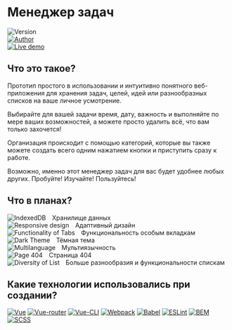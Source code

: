 # Менеджер задач
 
![Version](https://flat.badgen.net/badge/icon/Версия:%200.5.0?label&color=blue)  
[![Author](https://flat.badgen.net/badge/icon/Автор:%20Максим%20Любимов?label&color=blue)](https://github.com/mlyubimov)  
[![Live demo](https://flat.badgen.net/badge/icon/Live%20demo?label&color=4cc61e)](https://mlyubimov.github.io/task-manager/)

## Что это такое?

Прототип простого в использовании и интуитивно понятного веб-приложения для хранения задач, целей, идей или разнообразных списков на ваше личное усмотрение.

Выбирайте для вашей задачи время, дату, важность и выполняйте по мере ваших возможностей, а можете просто удалить всё, что вам только захочется!

Организация происходит с помощью категорий, которые вы также можете создать всего одним нажатием кнопки и приступить сразу к работе.

Возможно, именно этот менеджер задач для вас будет удобнее любых других. Пробуйте! Изучайте! Пользуйтесь! 

## Что в планах?

![IndexedDB](https://flat.badgen.net/badge/STATUS/SUCCESS/4cc61e)&emsp;Хранилище данных  
![Responsive design](https://flat.badgen.net/badge/STATUS/IN%20WORKING/8b35da)&emsp;Адаптивный дизайн  
![Functionality of Tabs](https://flat.badgen.net/badge/STATUS/IN%20WORKING/8b35da)&emsp;Функциональность особым вкладкам  
![Dark Theme](https://flat.badgen.net/badge/STATUS/IN%20QUEUE/d9634c)&emsp;Тёмная тема  
![Multilanguage](https://flat.badgen.net/badge/STATUS/IN%20QUEUE/d9634c)&emsp;Мультиязычность  
![Page 404](https://flat.badgen.net/badge/STATUS/IN%20QUEUE/d9634c)&emsp;Страница 404  
![Diversity of List](https://flat.badgen.net/badge/STATUS/IN%20QUEUE/d9634c)&emsp;Больше разнообразия и функциональности спискам 

## Какие технологии использовались при создании?

[![Vue](https://flat.badgen.net/badge/icon/Vue?label&color=42b883)](https://vuejs.org/)
[![Vue-router](https://flat.badgen.net/badge/icon/Vue-router?label&color=42b883)](https://router.vuejs.org/)
[![Vue-CLI](https://flat.badgen.net/badge/icon/Vue-CLI?label&color=42b883)](https://cli.vuejs.org/)
[![Webpack](https://flat.badgen.net/badge/icon/Webpack?label&color=1b6eaf)](https://webpack.js.org/)
[![Babel](https://flat.badgen.net/badge/icon/Babel?label&color=f1d53c)](https://babeljs.io/)
[![ESLint](https://flat.badgen.net/badge/icon/ESLint?label&color=6c6cdf)](https://eslint.org/)
[![BEM](https://flat.badgen.net/badge/icon/BEM?&label&color=fe4a46)](https://en.bem.info/)
[![SCSS](https://flat.badgen.net/badge/icon/SCSS?label&color=c76494)](https://sass-lang.com/)
